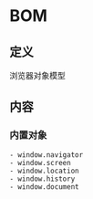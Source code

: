 # BOM #

## 定义 ##
浏览器对象模型

## 内容 ##
### 内置对象 ###
	- window.navigator
	- window.screen
	- window.location
	- window.history
	- window.document
